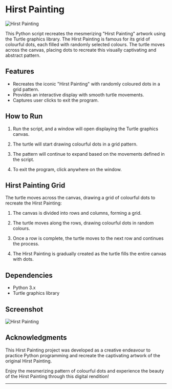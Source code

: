 # Hirst Painting

![Hirst Painting](hirst_painting.jpg)

This Python script recreates the mesmerizing "Hirst Painting" artwork using the Turtle graphics library. The Hirst Painting is famous for its grid of colourful dots, each filled with randomly selected colours. The turtle moves across the canvas, placing dots to recreate this visually captivating and abstract pattern.

## Features

- Recreates the iconic "Hirst Painting" with randomly coloured dots in a grid pattern.
- Provides an interactive display with smooth turtle movements.
- Captures user clicks to exit the program.

## How to Run

1. Run the script, and a window will open displaying the Turtle graphics canvas.

2. The turtle will start drawing colourful dots in a grid pattern.

3. The pattern will continue to expand based on the movements defined in the script.

4. To exit the program, click anywhere on the window.

## Hirst Painting Grid

The turtle moves across the canvas, drawing a grid of colourful dots to recreate the Hirst Painting:

1. The canvas is divided into rows and columns, forming a grid.

2. The turtle moves along the rows, drawing colourful dots in random colours.

3. Once a row is complete, the turtle moves to the next row and continues the process.

4. The Hirst Painting is gradually created as the turtle fills the entire canvas with dots.

## Dependencies

- Python 3.x
- Turtle graphics library

## Screenshot

![Hirst Painting](screenshot.png)

## Acknowledgments

This Hirst Painting project was developed as a creative endeavour to practice Python programming and recreate the captivating artwork of the original Hirst Painting.

Enjoy the mesmerizing pattern of colourful dots and experience the beauty of the Hirst Painting through this digital rendition!

---
